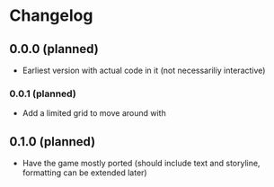 # Changelog

## 0.0.0 (planned)

- Earliest version with actual code in it (not necessariliy interactive)

### 0.0.1 (planned)

- Add a limited grid to move around with

## 0.1.0 (planned)

- Have the game mostly ported (should include text and storyline, formatting can be extended later)
